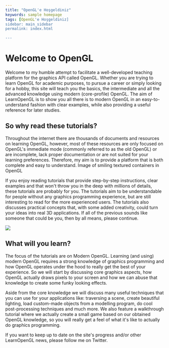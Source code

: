 ```yaml
---
title: "OpenGL'e Hoşgeldiniz"
keywords: sample homepage
tags: [OpenGL'e Hoşgeldiniz]
sidebar: main_sidebar
permalink: index.html

---
```



# Welcome to OpenGL

Welcome to my humble attempt to facilitate a well-developed teaching platform for the graphics API called OpenGL. Whether you are trying to learn OpenGL for academic purposes, to pursue a career or simply looking for a hobby, this site will teach you the basics, the intermediate and all the advanced knowledge using modern (core-profile) OpenGL. The aim of LearnOpenGL is to show you all there is to modern OpenGL in an easy-to-understand fashion with clear examples, while also providing a useful reference for later studies.

## So why read these tutorials?

Throughout the internet there are thousands of documents and resources on learning OpenGL, however, most of these resources are only focused on OpenGL's immediate mode (commonly referred to as the old OpenGL) or are incomplete, lack proper documentation or are not suited for your learning preferences. Therefore, my aim is to provide a platform that is both complete and easy to understand.
Image of smiling textured containers in OpenGL

If you enjoy reading tutorials that provide step-by-step instructions, clear examples and that won't throw you in the deep with millions of details, these tutorials are probably for you. The tutorials aim to be understandable for people without any graphics programming experience, but are still interesting to read for the more experienced users. The tutorials also discusses practical concepts that, with some added creativity, could turn your ideas into real 3D applications. If all of the previous sounds like someone that could be you, then by all means, please continue.

<img src="https://learnopengl.com/img/index_image2.png">

## What will you learn?

The focus of the tutorials are on Modern OpenGL. Learning (and using) modern OpenGL requires a strong knowledge of graphics programming and how OpenGL operates under the hood to really get the best of your experience. So we will start by discussing core graphics aspects, how OpenGL actually draws pixels to your screen and how we can abuse that knowledge to create some funky looking effects.

Aside from the core knowledge we will discuss many useful techniques that you can use for your applications like: traversing a scene, create beautiful lighting, load custom-made objects from a modelling program, do cool post-processing techniques and much more. We also feature a walkthrough tutorial where we actually create a small game based on our obtained OpenGL knowledge, so you will really get a feel of what it's like to actually do graphics programming.

If you want to keep up to date on the site's progress and/or other LearnOpenGL news, please follow me on Twitter.





